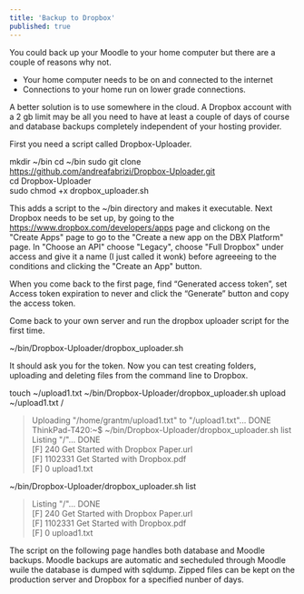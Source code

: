 ```yaml
---
title: 'Backup to Dropbox'
published: true
---
```


You could back up your Moodle to your home computer but there are a couple of reasons why not.
* Your home computer needs to be on and connected to the internet 
* Connections to your home run on lower grade connections.

A better solution is to use somewhere in the cloud. A Dropbox account with a 2 gb limit may be all you need to have at least a couple of days of course and database backups completely independent of your hosting provider. 

First you need a script called Dropbox-Uploader. 


mkdir ~/bin
cd ~/bin
sudo git clone https://github.com/andreafabrizi/Dropbox-Uploader.git<br>
cd Dropbox-Uploader<br>
sudo chmod +x dropbox_uploader.sh<br>

This adds a script to the ~/bin directory and makes it executable.
Next Dropbox needs to be set up, by going to the https://www.dropbox.com/developers/apps page and clickong on the "Create Apps" page to go to the "Create a new app on the DBX Platform" page.
In "Choose an API" choose "Legacy", choose "Full Dropbox" under access and give it a name (I just called it wonk) before agreeeing to the conditions and clicking the "Create an App" button.

When you come back to the first page,  find “Generated access token”, set Access token expiration to never   and click the “Generate” button and copy the access token. 

Come back to your own server and run the dropbox uploader script for the first time.

~/bin/Dropbox-Uploader/dropbox_uploader.sh

It should ask you for the token. Now you can test creating folders, uploading and deleting files from the command line to Dropbox.


touch ~/upload1.txt
~/bin/Dropbox-Uploader/dropbox_uploader.sh upload ~/upload1.txt /<br>
 > Uploading "/home/grantm/upload1.txt" to "/upload1.txt"... DONE<br>
ThinkPad-T420:~$ ~/bin/Dropbox-Uploader/dropbox_uploader.sh list<br>
 > Listing "/"... DONE<br>
 [F] 240     Get Started with Dropbox Paper.url<br>
 [F] 1102331 Get Started with Dropbox.pdf<br>
 [F] 0       upload1.txt<br>

~/bin/Dropbox-Uploader/dropbox_uploader.sh list<br>
 > Listing "/"... DONE<br>
 [F] 240     Get Started with Dropbox Paper.url<br>
 [F] 1102331 Get Started with Dropbox.pdf<br>
 [F] 0       upload1.txt<br>
 
 The script on the following page handles both database and Moodle backups. Moodle backups are automatic and secheduled through Moodle wuile the database is dumped with sqldump. Zipped files can be kept on the production server and Dropbox for a specified nunber of days.










